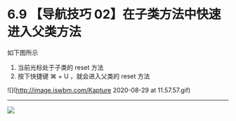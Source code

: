 # 6.9 【导航技巧 02】在子类方法中快速进入父类方法



如下图所示

1. 当前光标处于子类的 reset 方法
2. 按下快捷键 ⌘ + U ，就会进入父类的 reset 方法

![](http://image.iswbm.com/Kapture 2020-08-29 at 11.57.57.gif)

---

![](https://open.weixin.qq.com/qr/code?username=idealyard)